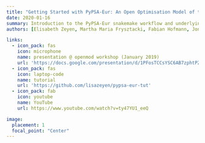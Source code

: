 ```yaml
---
title: "Getting Started with PyPSA-Eur: An Open Optimisation Model of the European Power System"
date: 2020-01-16
summary: Introduction to the PyPSA-Eur snakemake workflow and underlying scripts.
authors: [Elisabeth Zeyen, Martha Maria Frysztacki, Fabian Hofmann, Jonas Hörsch, "admin", Tom Brown]

links:
  - icon_pack: fas
    icon: microphone
    name: presentation @ openmod workshop (January 2019)
    url: 'https://docs.google.com/presentation/d/1PFosTCCsYSC6AB7zphtPZhjYihtYB0G6L-qgYDbQ4wc'
  - icon_pack: fas
    icon: laptop-code
    name: tutorial
    url: 'https://github.com/lisazeyen/pypsa-eur-tut'
  - icon_pack: fab
    icon: youtube
    name: YouTube
    url: https://www.youtube.com/watch?v=ty47YU1_eeQ

image:
  placement: 1
  focal_point: "Center"
---
```


